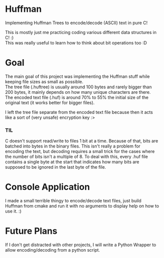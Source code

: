 # Huffman
Implementing Huffman Trees to encode/decode (ASCII) text in pure C!<br>

This is mostly just me practicing coding various different data structures in C! :)<br>
This was really useful to learn how to think about bit operations too :D

# Goal
The main goal of this project was implementing the Huffman stuff while keeping file sizes as small as possible.<br>
The tree file (.huftree) is usually around 100 bytes and rarely bigger than 200 bytes, it mainly depends on how many unique characters are there.<br>
The encoded text file (.huf) is around 70% to 55% the initial size of the original text (it works better for bigger files).<br>

I left the tree file separate from the encoded text file because then it acts like a sort of (very unsafe) encryption key :>

### TIL
C doesn't support read/write to files 1 bit at a time. Because of that, bits are batched into bytes in the binary files.
This isn't really a problem for encoding the text, but decoding requires a small trick for the cases where the number of bits isn't
a multiple of 8. To deal with this, every .huf file contains a single byte at the start that indicates how many bits are supposed to be ignored in
the last byte of the file.

# Console Application
I made a small terrible thingy to encode/decode text files, just build Huffman from cmake and run it with no arguments to display help on how to use it. :)

# Future Plans
If I don't get distracted with other projects, I will write a Python Wrapper to allow encoding/decoding from a python script. 